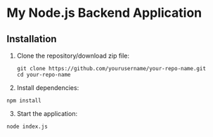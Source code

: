# My Node.js Backend Application

## Installation

1. Clone the repository/download zip file:
   ```
   git clone https://github.com/yourusername/your-repo-name.git
   cd your-repo-name
   ```

2. Install dependencies:
```
npm install
```

3. Start the application:
```
node index.js
```
